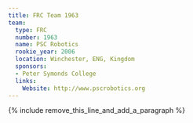 ```yaml
---
title: FRC Team 1963
team:
  type: FRC
  number: 1963
  name: PSC Robotics
  rookie_year: 2006
  location: Winchester, ENG, Kingdom
  sponsors:
  - Peter Symonds College
  links:
    Website: http://www.pscrobotics.org
---
```


{% include remove_this_line_and_add_a_paragraph %}